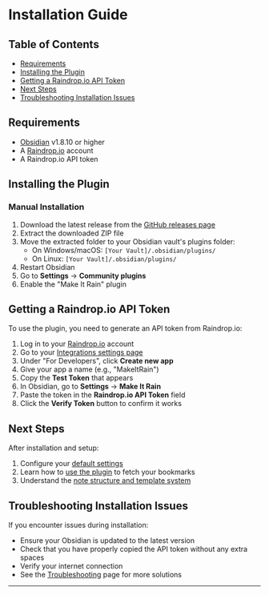 # Installation Guide

## Table of Contents

- [Requirements](#requirements)
- [Installing the Plugin](#installing-the-plugin)
- [Getting a Raindrop.io API Token](#getting-a-raindropio-api-token)
- [Next Steps](#next-steps)
- [Troubleshooting Installation Issues](#troubleshooting-installation-issues)

## Requirements

- [Obsidian](https://obsidian.md/) v1.8.10 or higher
- A [Raindrop.io](https://raindrop.io) account
- A Raindrop.io API token

## Installing the Plugin

### Manual Installation

1. Download the latest release from the [GitHub releases page](https://github.com/frostmute/make-it-rain/releases)
2. Extract the downloaded ZIP file
3. Move the extracted folder to your Obsidian vault's plugins folder:
   - On Windows/macOS: `[Your Vault]/.obsidian/plugins/`
   - On Linux: `[Your Vault]/.obsidian/plugins/`
4. Restart Obsidian
5. Go to **Settings** → **Community plugins**
6. Enable the "Make It Rain" plugin

## Getting a Raindrop.io API Token

To use the plugin, you need to generate an API token from Raindrop.io:

1. Log in to your [Raindrop.io](https://raindrop.io) account
2. Go to your [Integrations settings page](https://app.raindrop.io/settings/integrations)
3. Under "For Developers", click **Create new app**
4. Give your app a name (e.g., "MakeItRain")
5. Copy the **Test Token** that appears
6. In Obsidian, go to **Settings** → **Make It Rain**
7. Paste the token in the **Raindrop.io API Token** field
8. Click the **Verify Token** button to confirm it works

## Next Steps

After installation and setup:

1. Configure your [default settings](configuration.md)
2. Learn how to [use the plugin](usage.md) to fetch your bookmarks
3. Understand the [note structure and template system](template-system.md)

## Troubleshooting Installation Issues

If you encounter issues during installation:

- Ensure your Obsidian is updated to the latest version
- Check that you have properly copied the API token without any extra spaces
- Verify your internet connection
- See the [Troubleshooting](troubleshooting.md) page for more solutions

---
